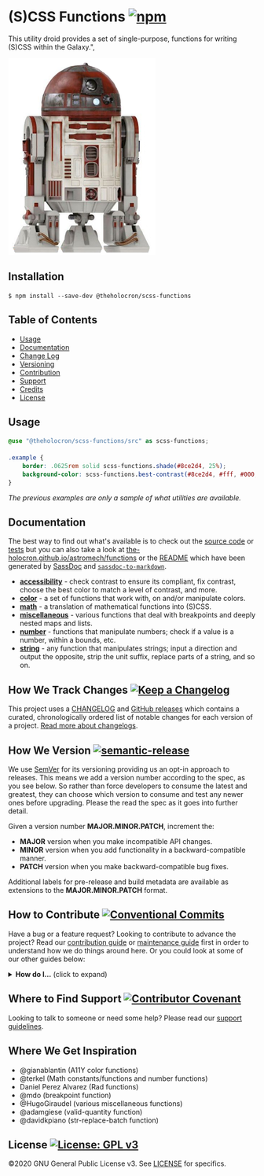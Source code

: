 # (S)CSS Functions [![npm](https://img.shields.io/npm/v/@theholocron/scss-functions)](https://www.npmjs.com/package/@theholocron/scss-functions)

 This utility droid provides a set of single-purpose, functions for writing (S)CSS within the Galaxy.",

[![R4-P17 droid](./arfour.png)](https://starwars.fandom.com/wiki/R4-P17)

## Installation

```shell
$ npm install --save-dev @theholocron/scss-functions
```

## Table of Contents

* [Usage](#usage)
* [Documentation](#documentation)
* [Change Log](#how-we-track-changes)
* [Versioning](#how-we-version)
* [Contribution](#how-to-contribute)
* [Support](#where-to-find-suport)
* [Credits](#where-we-get-inspiration)
* [License](#license)

## Usage

```scss
@use "@theholocron/scss-functions/src" as scss-functions;

.example {
	border: .0625rem solid scss-functions.shade(#8ce2d4, 25%);
	background-color: scss-functions.best-contrast(#8ce2d4, #fff, #000, 4.5, 4.5);
}
```

_The previous examples are only a sample of what utilities are available._

## Documentation

The best way to find out what's available is to check out the [source code](./src/) or [tests](./test/) but you can also take a look at [the-holocron.github.io/astromech/functions](http://the-holocron.github.io/astromech/functions/) or the [README](./src/README.md) which have been generated by [SassDoc](http://sassdoc.com) and [`sassdoc-to-markdown`](https://github.com/hidoo/unit-sass/blob/master/packages/sassdoc-to-markdown).

- [**accessibility**](./src/a11y/README.md) - check contrast to ensure its compliant, fix contrast, choose the best color to match a level of contrast, and more.
- [**color**](./src/color/README.md) - a set of functions that work with, on and/or manipulate colors.
- [**math**](./src/math/README.md) - a translation of mathematical functions into (S)CSS.
- [**miscellaneous**](./src/misc/README.md) - various functions that deal with breakpoints and deeply nested maps and lists.
- [**number**](./src/num/README.md) - functions that manipulate numbers; check if a value is a number, within a bounds, etc.
- [**string**](./src/str/README.md) - any function that manipulates strings; input a direction and output the opposite, strip the unit suffix, replace parts of a string, and so on.

## How We Track Changes [![Keep a Changelog](https://img.shields.io/badge/Keep%20a%20Changelog-1.0.0-orange)](https://keepachangelog.com/en/1.0.0/)

This project uses a [CHANGELOG](./CHANGELOG.md) and [GitHub releases](https://help.github.com/en/github/administering-a-repository/about-releases) which contains a curated, chronologically ordered list of notable changes for each version of a project. [Read more about changelogs](https://keepachangelog.com/en/1.0.0/).

## How We Version [![semantic-release](https://img.shields.io/badge/%20%20%F0%9F%93%A6%F0%9F%9A%80-semantic--release-e10079.svg)](https://github.com/semantic-release/semantic-release)

We use [SemVer](https://semver.org/) for its versioning providing us an opt-in approach to releases. This means we add a version number according to the spec, as you see below. So rather than force developers to consume the latest and greatest, they can choose which version to consume and test any newer ones before upgrading. Please the read the spec as it goes into further detail.

Given a version number **MAJOR.MINOR.PATCH**, increment the:

* **MAJOR** version when you make incompatible API changes.
* **MINOR** version when you add functionality in a backward-compatible manner.
* **PATCH** version when you make backward-compatible bug fixes.

Additional labels for pre-release and build metadata are available as extensions to the **MAJOR.MINOR.PATCH** format.

## How to Contribute [![Conventional Commits](https://img.shields.io/badge/Conventional%20Commits-1.0.0-yellow.svg)](https://conventionalcommits.org)

Have a bug or a feature request? Looking to contribute to advance the project? Read our [contribution guide](../../github/CONTRIBUTING.md) or [maintenance guide](../../.github/MAINTAINING.md) first in order to understand how we do things around here. Or you could look at some of our other guides below:

<details>
  <summary><strong>How do I…</strong> (click to expand)</summary>

* [Ask or Say Something?](../../.github/SUPPORT.md)
  * [Request Support](../../.github/SUPPORT.md#request-support)
  * [Report an Error or Bug](../../.github/SUPPORT.md#report-an-error-or-bug)
  * [Request a Feature](../../.github/SUPPORT.md#request-a-feature)
* [Make Something?](../../.github/CONTRIBUTING.md)
  * [Setup the Project](../../.github/CONTRIBUTING.md#get-started)
  * [Create an Issue](../../.github/CONTRIBUTING.md#creating-a-good-issue)
  * [Create a Feature Request](../../.github/CONTRIBUTING.md#create-a-good-feature-request)
  * [Contribute Documentation](../../.github/CONTRIBUTING.md#contribute-to-documentation)
  * [Contribute Code](../../.github/CONTRIBUTING.md#create-a-pull-request)
  * [Join the Team](../../.github/CONTRIBUTING.md#join-the-team)
* [Manage Something](../../.github/MAINTAINING.md)
  * [Provide Support on Issues](../../.github/MAINTAINING.md#provide-support-on-issues)
  * [Label Issues](../../.github/MAINTAINING.md#label-issues)
  * [Clean Up Issues and PRs](../../.github/MAINTAINING.md#clean-up-issues-and-prs)
  * [Create a Pull Request](../../.github/MAINTAINING.md#create-a-pull-request)
  * [Review Pull Requests](../../.github/MAINTAINING.md#review-pull-requests)
  * [Merge Pull Requests](./.github/MAINTAINING.md#merge-pull-requests)
  * [Tag a Release](../../.github/MAINTAINING.md#tag-a-release)
  * [Release a Version](../../.github/MAINTAINING.md#release-a-version)

</details>

## Where to Find Support [![Contributor Covenant](https://img.shields.io/badge/Contributor%20Covenant-v2.0%20adopted-ff69b4.svg)](code_of_conduct.md)

Looking to talk to someone or need some help? Please read our [support guidelines](../../.github/SUPPORT.md).

## Where We Get Inspiration

- @gianablantin (A11Y color functions)
- @terkel (Math constants/functions and number functions)
- Daniel Perez Alvarez (Rad functions)
- @mdo (breakpoint function)
- @HugoGiraudel (various miscellaneous functions)
- @adamgiese (valid-quantity function)
- @davidkpiano (str-replace-batch function)

## License [![License: GPL v3](https://img.shields.io/badge/License-GPLv3-blue.svg)](https://www.gnu.org/licenses/gpl-3.0)

©2020 GNU General Public License v3. See [LICENSE](../../LICENSE) for specifics.
